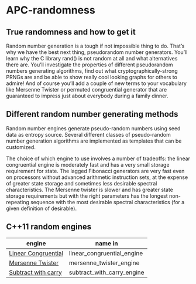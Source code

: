# APC-randomness

## True randomness and how to get it

Random number generation is a tough if not impossible thing to do. That’s why we have the best next thing, pseudorandom number generators. You’ll learn why the C library rand() is not random at all and what alternatives there are. You’ll investigate the properties of different pseudorandom numbers generating algorithms, find out what cryptographically-strong PRNGs are and be able to show really cool looking graphs for others to admire! And of course you’ll add a couple of new terms to your vocabulary like Mersenne Twister or permuted congruential generator that are guaranteed to impress just about everybody during a family dinner.

## Different random number generating methods

Random number engines generate pseudo-random numbers using seed data as entropy source. Several different classes of pseudo-random number generation algorithms are implemented as templates that can be customized. 

The choice of which engine to use involves a number of tradeoffs: the linear congruential engine is moderately fast and has a very small storage requirement for state. The lagged Fibonacci generators are very fast even on processors without advanced arithmetic instruction sets, at the expense of greater state storage and sometimes less desirable spectral characteristics. The Mersenne twister is slower and has greater state storage requirements but with the right parameters has the longest non-repeating sequence with the most desirable spectral characteristics (for a given definition of desirable).

## C++11 random engines

| engine                                                                             | name in <random>           |
|------------------------------------------------------------------------------------|----------------------------|
| [Linear Congruential](https://en.wikipedia.org/wiki/Linear_congruential_generator) | linear_congruential_engine |
| [Mersenne Twister](https://en.wikipedia.org/wiki/Mersenne_Twister)                 | mersenne_twister_engine    |
| [Subtract with carry](https://en.wikipedia.org/wiki/Subtract_with_carry)           | subtract_with_carry_engine |